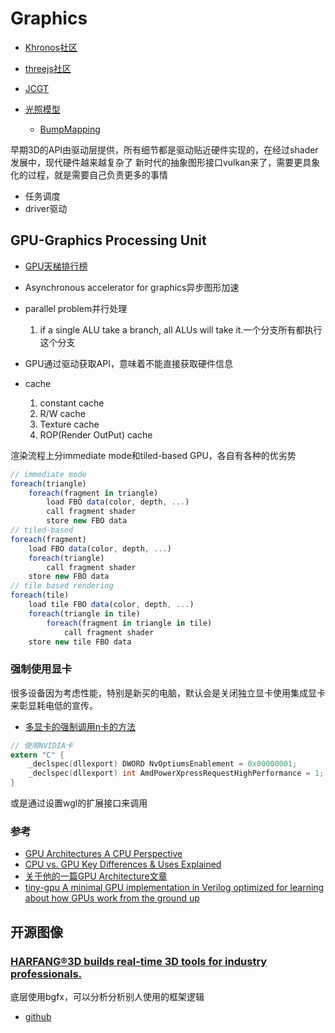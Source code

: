 # Graphics

- [Khronos社区](https://community.khronos.org/)
- [threejs社区](https://discourse.threejs.org/)
- [JCGT](https://jcgt.org/)

- [光照模型](/cg/lighting/illumination.model.md)
    - [BumpMapping](/cg/lighting/bump.mapping.md)

早期3D的API由驱动层提供，所有细节都是驱动贴近硬件实现的，在经过shader发展中，现代硬件越来越复杂了
新时代的抽象图形接口vulkan来了，需要更具象化的过程，就是需要自己负责更多的事情
- 任务调度
- driver驱动

## GPU-Graphics Processing Unit

- [GPU天梯排行榜](https://topic.expreview.com/GPU/)

- Asynchronous accelerator for graphics异步图形加速
- parallel problem并行处理
    1. if a single ALU take a branch, all ALUs will take it.一个分支所有都执行这个分支
- GPU通过驱动获取API，意味着不能直接获取硬件信息
- cache
    1. constant cache
    2. R/W cache
    3. Texture cache
    4. ROP(Render OutPut) cache

渲染流程上分immediate mode和tiled-based GPU，各自有各种的优劣势
```js
// immediate mode
foreach(triangle)
    foreach(fragment in triangle)
        load FBO data(color, depth, ...)
        call fragment shader
        store new FBO data
// tiled-based
foreach(fragment)
    load FBO data(color, depth, ...)
    foreach(triangle)
        call fragment shader
    store new FBO data
// tile based rendering
foreach(tile)
    load tile FBO data(color, depth, ...)
    foreach(triangle in tile)
        foreach(fragment in triangle in tile)
            call fragment shader
    store new tile FBO data
```
### 强制使用显卡

很多设备因为考虑性能，特别是新买的电脑，默认会是关闭独立显卡使用集成显卡来彰显耗电低的宣传。

- [多显卡的强制调用n卡的方法](https://developer.download.nvidia.cn/devzone/devcenter/gamegraphics/files/OptimusRenderingPolicies.pdf)
```c
// 使用NVIDIA卡
extern "C" {
    _declspec(dllexport) DWORD NvOptiumsEnablement = 0x00000001;
    _declspec(dllexport) int AmdPowerXpressRequestHighPerformance = 1;
}
```
或是通过设置wgl的扩展接口来调用

### 参考

- [GPU Architectures A CPU Perspective](https://courses.cs.washington.edu/courses/cse471/13sp/lectures/GPUsStudents.pdf)
- [CPU vs. GPU Key Differences & Uses Explained](https://www.run.ai/guides/multi-gpu/cpu-vs-gpu)
- [关于他的一篇GPU Architecture文章](https://github.com/Kangz)
- [tiny-gpu A minimal GPU implementation in Verilog optimized for learning about how GPUs work from the ground up](https://github.com/adam-maj/tiny-gpu)



## 开源图像

### [HARFANG®3D builds real-time 3D tools for industry professionals.](https://www.harfang3d.com/en_US/)

底层使用bgfx，可以分析分析别人使用的框架逻辑

- [github](https://github.com/harfang3d/harfang3d)
